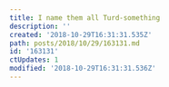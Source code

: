 ```yaml
---
title: I name them all Turd-something
description: ''
created: '2018-10-29T16:31:31.535Z'
path: posts/2018/10/29/163131.md
id: '163131'
ctUpdates: 1
modified: '2018-10-29T16:31:31.536Z'
---
```

